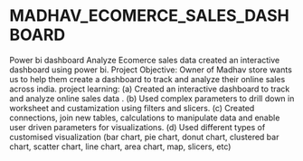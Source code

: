 # MADHAV_ECOMERCE_SALES_DASHBOARD
Power bi dashboard
Analyze Ecomerce sales data created an interactive dashboard using power bi.
Project Objective: Owner of Madhav store wants us to help them create a dashboard to track 
and analyze their online sales across india.
project learning: (a) Created an interactive dashboard to track and analyze online sales data .
(b) Used complex parameters to drill down in worksheet and custamization using filters and slicers.
(c) Created connections, join new tables, calculations to manipulate data and enable user driven parameters for visualizations.
(d) Used different types of customised visualization (bar chart, pie chart, donut chart, clustered bar chart, scatter chart, line chart, area chart, map, slicers, etc) 
